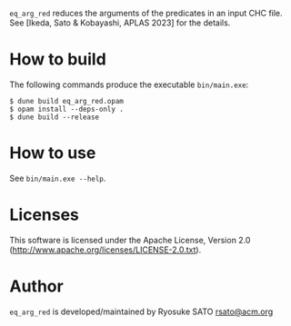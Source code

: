 `eq_arg_red` reduces the arguments of the predicates in an input CHC file.
See [Ikeda, Sato & Kobayashi, APLAS 2023] for the details.


How to build
============
The following commands produce the executable `bin/main.exe`:
```
$ dune build eq_arg_red.opam
$ opam install --deps-only .
$ dune build --release
```

How to use
==========

See `bin/main.exe --help`.


Licenses
========

 This software is licensed under the Apache License, Version 2.0 (http://www.apache.org/licenses/LICENSE-2.0.txt).


Author
======

 `eq_arg_red` is developed/maintained by Ryosuke SATO <rsato@acm.org>

